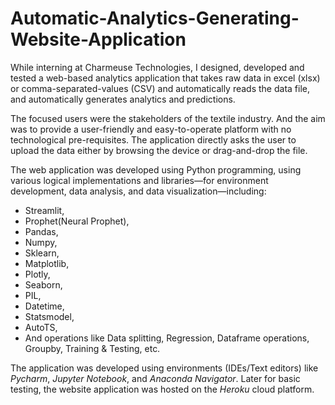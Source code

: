 # Automatic-Analytics-Generating-Website-Application

While interning at Charmeuse Technologies, I designed, developed and tested a web-based analytics application that takes raw data in excel (xlsx) or comma-separated-values (CSV) and automatically reads the data file, and automatically generates analytics and predictions.

The focused users were the stakeholders of the textile industry. And the aim was to provide a user-friendly and easy-to-operate platform with no technological pre-requisites. The application directly asks the user to upload the data either by browsing the device or drag-and-drop the file.

The web application was developed using Python programming, using various logical implementations and libraries—for environment development, data analysis, and data visualization—including:
* Streamlit,
* Prophet(Neural Prophet),
* Pandas,
* Numpy,
* Sklearn,
* Matplotlib,
* Plotly,
* Seaborn,
* PIL,
* Datetime,
* Statsmodel,
* AutoTS,
* And operations like Data splitting, Regression, Dataframe operations, Groupby, Training & Testing, etc.

The application was developed using environments (IDEs/Text editors) like *Pycharm*, *Jupyter Notebook*, and *Anaconda Navigator*. Later for basic testing, the website application was hosted on the *Heroku* cloud platform.
